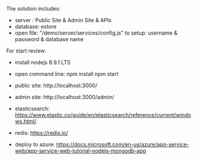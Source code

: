 ﻿The solution includes:
- server  : Public Site & Admin Site & APIs
- database: estore
- open file: "/demo/server/services/config.js" to setup: username & password & database name

For start review:
- install nodejs 8.9.1 LTS
- open command line:
	npm install
	npm start
- public site: http://localhost:3000/
- admin  site: http://localhost:3000/admin/

- elasticsearch: https://www.elastic.co/guide/en/elasticsearch/reference/current/windows.html/
- redis: https://redis.io/
- deploy to azure: https://docs.microsoft.com/en-us/azure/app-service-web/app-service-web-tutorial-nodejs-mongodb-app
